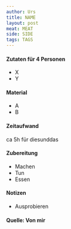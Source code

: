 ```yaml
---
author: Urs
title: NAME
layout: post
meat: MEAT
side: SIDE
tags: TAGS
---
```

#### Zutaten für 4 Personen
 * X
 * Y

#### Material
 * A
 * B

#### Zeitaufwand
 ca 5h für diesunddas

#### Zubereitung
 * Machen
 * Tun
 * Essen

#### Notizen
 * Ausprobieren

#### Quelle: Von mir
